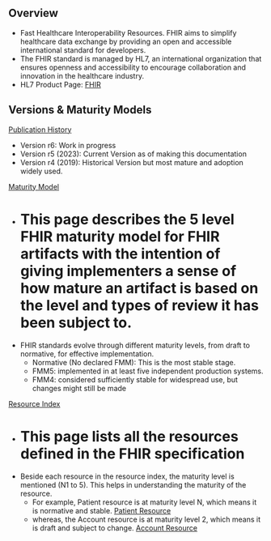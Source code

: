 
## Overview
- Fast Healthcare Interoperability Resources. FHIR aims to simplify healthcare data exchange by providing an open and accessible international standard for developers.
- The FHIR standard is managed by HL7, an international organization that ensures openness and accessibility to encourage collaboration and innovation in the healthcare industry.
- HL7 Product Page: [FHIR](https://www.hl7.org/fhir/)

## Versions & Maturity Models
[Publication History](http://hl7.org/fhir/directory.html)
- Version r6: Work in progress
- Version r5 (2023): Current Version as of making this documentation
- Version r4 (2019): Historical Version but most mature and adoption widely used.

[Maturity Model](https://confluence.hl7.org/display/FHIR/FHIR+Maturity+Model#:~:text=It's%20based%20on%20the%20CMM,criteria%20may%20evolve%20over%20time.&text=FMM0%20%3D%20the%20artifact%20has%20been%20published%20on%20the%20current%20build.)
- This page describes the 5 level FHIR maturity model for FHIR artifacts with the intention of giving implementers a sense of how mature an artifact is based on the level and types of review it has been subject to.
  =======================================
- FHIR standards evolve through different maturity levels, from draft to normative, for effective implementation.
    - Normative (No declared FMM): This is the most stable stage.
    - FMM5: implemented in at least five independent production systems.
    - FMM4: considered sufficiently stable for widespread use, but changes might still be made

[Resource Index](https://hl7.org/fhir/resourcelist.html)
- This page lists all the resources defined in the FHIR specification
  ======================================
- Beside each resource in the resource index, the maturity level is mentioned (N1 to 5). This helps in understanding the maturity of the resource.
    - For example, Patient resource is at maturity level N, which means it is normative and stable. [Patient Resource](https://hl7.org/fhir/patient.html)
    - whereas, the Account resource is at maturity level 2, which means it is draft and subject to change. [Account Resource](https://hl7.org/fhir/account.html)
